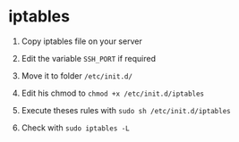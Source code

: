 # iptables

1. Copy iptables file on your server

2. Edit the variable `SSH_PORT` if required

3. Move it to folder `/etc/init.d/`

4. Edit his chmod to `chmod +x /etc/init.d/iptables`

5. Execute theses rules with `sudo sh /etc/init.d/iptables`

6. Check with `sudo iptables -L`
